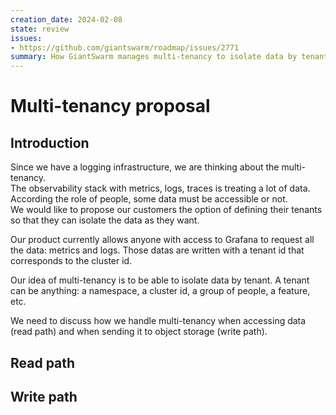 ```yaml
---
creation_date: 2024-02-08
state: review
issues:
- https://github.com/giantswarm/roadmap/issues/2771
summary: How GiantSwarm manages multi-tenancy to isolate data by tenants (i.e. metrics, logs, traces).
---
```


# Multi-tenancy proposal

## Introduction

Since we have a logging infrastructure, we are thinking about the multi-tenancy.  
The observability stack with metrics, logs, traces is treating a lot of data.  
According the role of people, some data must be accessible or not.  
We would like to propose our customers the option of defining their tenants so that they can isolate the data as they want.

Our product currently allows anyone with access to Grafana to request all the data: metrics and logs.
Those datas are written with a tenant id that corresponds to the cluster id.

Our idea of multi-tenancy is to be able to isolate data by tenant. A tenant can be anything: a namespace, a cluster id, a group of people, a feature, etc.

We need to discuss how we handle multi-tenancy when accessing data (read path) and when sending it to object storage (write path).

## Read path

## Write path
